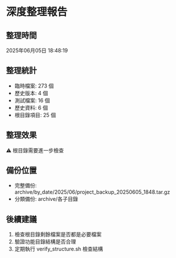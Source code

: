 # 深度整理報告

## 整理時間
2025年06月05日 18:48:19

## 整理統計
- 臨時檔案:      273 個
- 歷史版本:        4 個  
- 測試檔案:       16 個
- 歷史資料:        6 個
- 根目錄項目:       25 個

## 整理效果
⚠️ 根目錄需要進一步檢查

## 備份位置
- 完整備份: archive/by_date/2025/06/project_backup_20250605_1848.tar.gz
- 分類備份: archive/各子目錄

## 後續建議
1. 檢查根目錄剩餘檔案是否都是必要檔案
2. 驗證功能目錄結構是否合理
3. 定期執行 verify_structure.sh 檢查結構
